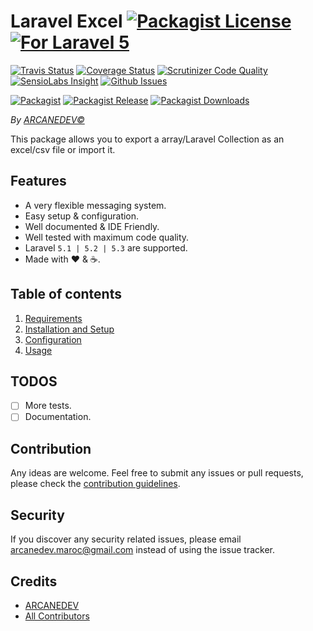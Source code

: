 # Laravel Excel [![Packagist License][badge_license]](LICENSE.md) [![For Laravel 5][badge_laravel]][link-github-repo]

[![Travis Status][badge_build]][link-travis]
[![Coverage Status][badge_coverage]][link-scrutinizer]
[![Scrutinizer Code Quality][badge_quality]][link-scrutinizer]
[![SensioLabs Insight][badge_insight]][link-insight]
[![Github Issues][badge_issues]][link-github-issues]

[![Packagist][badge_package]][link-packagist]
[![Packagist Release][badge_release]][link-packagist]
[![Packagist Downloads][badge_downloads]][link-packagist]

*By [ARCANEDEV&copy;](http://www.arcanedev.net/)*

This package allows you to export a array/Laravel Collection as an excel/csv file or import it.

## Features

  * A very flexible messaging system.
  * Easy setup &amp; configuration.
  * Well documented &amp; IDE Friendly.
  * Well tested with maximum code quality.
  * Laravel `5.1 | 5.2 | 5.3` are supported.
  * Made with :heart: &amp; :coffee:.
  
## Table of contents

  1. [Requirements](_docs/1.Requirements.md)
  2. [Installation and Setup](_docs/2.Installation-and-Setup.md)
  3. [Configuration](_docs/3.Configuration.md)
  4. [Usage](_docs/4.Usage.md)

## TODOS

  - [ ] More tests.
  - [ ] Documentation.

## Contribution

Any ideas are welcome. Feel free to submit any issues or pull requests, please check the [contribution guidelines](CONTRIBUTING.md).

## Security

If you discover any security related issues, please email arcanedev.maroc@gmail.com instead of using the issue tracker.

## Credits

  - [ARCANEDEV][link-author]
  - [All Contributors][link-contributors]

[badge_laravel]:      https://img.shields.io/badge/For-Laravel%205.1|5.2|5.3-orange.svg?style=flat-square
[badge_license]:      https://img.shields.io/packagist/l/arcanedev/laravel-excel.svg?style=flat-square
[badge_build]:        https://img.shields.io/travis/ARCANEDEV/LaravelExcel.svg?style=flat-square
[badge_coverage]:     https://img.shields.io/scrutinizer/coverage/g/ARCANEDEV/LaravelExcel.svg?style=flat-square
[badge_quality]:      https://img.shields.io/scrutinizer/g/ARCANEDEV/LaravelExcel.svg?style=flat-square
[badge_insight]:      https://img.shields.io/sensiolabs/i/6e9ca73e-5b70-4d6f-b3ab-60b0df761b45.svg?style=flat-square
[badge_issues]:       https://img.shields.io/github/issues/ARCANEDEV/LaravelExcel.svg?style=flat-square
[badge_package]:      https://img.shields.io/badge/package-arcanedev/laravel--excel-blue.svg?style=flat-square
[badge_release]:      https://img.shields.io/packagist/v/arcanedev/laravel-excel.svg?style=flat-square
[badge_downloads]:    https://img.shields.io/packagist/dt/arcanedev/laravel-excel.svg?style=flat-square

[link-author]:        https://github.com/arcanedev-maroc
[link-github-repo]:   https://github.com/ARCANEDEV/LaravelExcel
[link-github-issues]: https://github.com/ARCANEDEV/LaravelExcel/issues
[link-contributors]:  https://github.com/ARCANEDEV/LaravelExcel/graphs/contributors
[link-packagist]:     https://packagist.org/packages/arcanedev/laravel-excel
[link-travis]:        https://travis-ci.org/ARCANEDEV/LaravelExcel
[link-scrutinizer]:   https://scrutinizer-ci.com/g/ARCANEDEV/LaravelExcel/?branch=master
[link-insight]:       https://insight.sensiolabs.com/projects/6e9ca73e-5b70-4d6f-b3ab-60b0df761b45
